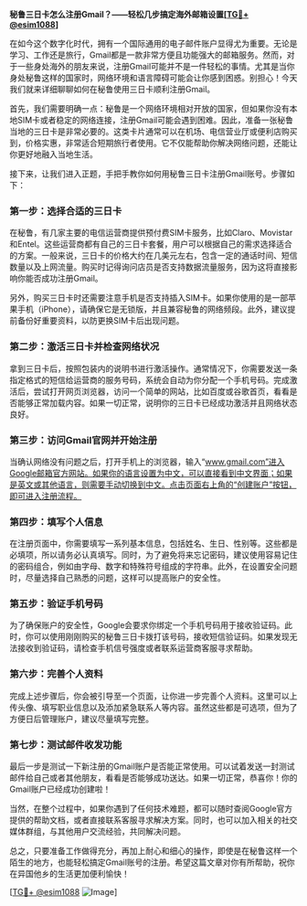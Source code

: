 **秘鲁三日卡怎么注册Gmail？——轻松几步搞定海外邮箱设置[[TG💪+ @esim1088](https://t.me/s/esim1088)]**

在如今这个数字化时代，拥有一个国际通用的电子邮件账户显得尤为重要。无论是学习、工作还是旅行，Gmail都是一款非常方便且功能强大的邮箱服务。然而，对于一些身处海外的朋友来说，注册Gmail可能并不是一件轻松的事情。尤其是当你身处秘鲁这样的国家时，网络环境和语言障碍可能会让你感到困惑。别担心！今天我们就来详细聊聊如何在秘鲁使用三日卡顺利注册Gmail。

首先，我们需要明确一点：秘鲁是一个网络环境相对开放的国家，但如果你没有本地SIM卡或者稳定的网络连接，注册Gmail可能会遇到困难。因此，准备一张秘鲁当地的三日卡是非常必要的。这类卡片通常可以在机场、电信营业厅或便利店购买到，价格实惠，非常适合短期旅行者使用。它不仅能帮助你解决网络问题，还能让你更好地融入当地生活。

接下来，让我们进入正题，手把手教你如何用秘鲁三日卡注册Gmail账号。步骤如下：

### 第一步：选择合适的三日卡

在秘鲁，有几家主要的电信运营商提供预付费SIM卡服务，比如Claro、Movistar和Entel。这些运营商都有自己的三日卡套餐，用户可以根据自己的需求选择适合的方案。一般来说，三日卡的价格大约在几美元左右，包含一定的通话时间、短信数量以及上网流量。购买时记得询问店员是否支持数据流量服务，因为这将直接影响你能否成功注册Gmail。

另外，购买三日卡时还需要注意手机是否支持插入SIM卡。如果你使用的是一部苹果手机（iPhone），请确保它是无锁版，并且兼容秘鲁的网络频段。此外，建议提前备份好重要资料，以防更换SIM卡后出现问题。

### 第二步：激活三日卡并检查网络状况

拿到三日卡后，按照包装内的说明书进行激活操作。通常情况下，你需要发送一条指定格式的短信给运营商的服务号码，系统会自动为你分配一个手机号码。完成激活后，尝试打开网页浏览器，访问一个简单的网站，比如百度或谷歌首页，看看是否能够正常加载内容。如果一切正常，说明你的三日卡已经成功激活并且网络状态良好。

### 第三步：访问Gmail官网并开始注册

当确认网络没有问题之后，打开手机上的浏览器，输入“www.gmail.com”进入Google邮箱官方网站。如果你的语言设置为中文，可以直接看到中文界面；如果是英文或其他语言，则需要手动切换到中文。点击页面右上角的“创建账户”按钮，即可进入注册流程。

### 第四步：填写个人信息

在注册页面中，你需要填写一系列基本信息，包括姓名、生日、性别等。这些都是必填项，所以请务必认真填写。同时，为了避免将来忘记密码，建议使用容易记住的密码组合，例如由字母、数字和特殊符号组成的字符串。此外，在设置安全问题时，尽量选择自己熟悉的问题，这样可以提高账户的安全性。

### 第五步：验证手机号码

为了确保账户的安全性，Google会要求你绑定一个手机号码用于接收验证码。此时，你可以使用刚刚购买的秘鲁三日卡拨打该号码，接收短信验证码。如果发现无法接收到验证码，请检查手机信号强度或者联系运营商客服寻求帮助。

### 第六步：完善个人资料

完成上述步骤后，你会被引导至一个页面，让你进一步完善个人资料。这里可以上传头像、填写职业信息以及添加紧急联系人等内容。虽然这些都是可选项，但为了方便日后管理账户，建议尽量填写完整。

### 第七步：测试邮件收发功能

最后一步是测试一下新注册的Gmail账户是否能正常使用。可以试着发送一封测试邮件给自己或者其他朋友，看看是否能够成功送达。如果一切正常，恭喜你！你的Gmail账户已经成功创建啦！

当然，在整个过程中，如果你遇到了任何技术难题，都可以随时查阅Google官方提供的帮助文档，或者直接联系客服寻求解决方案。同时，也可以加入相关的社交媒体群组，与其他用户交流经验，共同解决问题。

总之，只要准备工作做得充分，再加上耐心和细心的操作，即使是在秘鲁这样一个陌生的地方，也能轻松搞定Gmail账号的注册。希望这篇文章对你有所帮助，祝你在异国他乡的生活更加便利愉快！

[[TG💪+ @esim1088](https://t.me/s/esim1088) ![Image](https://i.postimg.cc/4NQfJmqS/Snipaste-2025-05-13-00-14-12.png)]